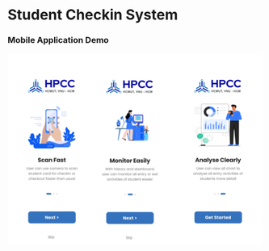 # Student Checkin System

### Mobile Application Demo

<img src="/assets/onb-1.png" alt="Hình minh họa">
